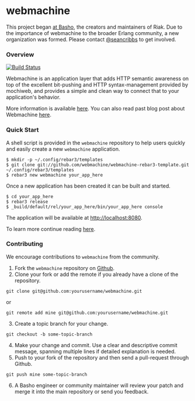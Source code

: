 webmachine
==========

This project began [at Basho](http://basho.com), the creators and maintainers of Riak. Due to the importance of webmachine to the broader Erlang community, a new organization was formed. Please contact [@seancribbs](http://github.com/seancribbs) to get involved.

### Overview

[![Build Status](https://travis-ci.org/webmachine/webmachine.svg?branch=develop)](https://travis-ci.org/webmachine/webmachine)

Webmachine is an application layer that adds HTTP semantic awareness
on top of the excellent bit-pushing and HTTP syntax-management
provided by mochiweb, and provides a simple and clean way to connect
that to your application's behavior.

More information is available [here](https://github.com/webmachine/webmachine/wiki). You can also read past blog post about Webmachine [here](http://basho.com/tag/webmachine/).

### Quick Start

A shell script is provided in the `webmachine` repository to help
users quickly and easily create a new `webmachine` application.

```
$ mkdir -p ~/.config/rebar3/templates
$ git clone git://github.com/webmachine/webmachine-rebar3-template.git ~/.config/rebar3/templates
$ rebar3 new webmachine your_app_here
```

Once a new application has been created it can be built and started.

```
$ cd your_app_here
$ rebar3 release
$ _build/default/rel/your_app_here/bin/your_app_here console
```

The application will be available at [http://localhost:8080](http://localhost:8080).

To learn more continue reading [here](https://github.com/webmachine/webmachine/wiki).

### Contributing

   We encourage contributions to `webmachine` from the community.

   1) Fork the `webmachine` repository on [Github](https://github.com/webmachine/webmachine).
   2) Clone your fork or add the remote if you already have a clone of
   the repository.

```
git clone git@github.com:yourusername/webmachine.git
```

or

```
git remote add mine git@github.com:yourusername/webmachine.git
```

   3) Create a topic branch for your change.

```
git checkout -b some-topic-branch
```

   4) Make your change and commit. Use a clear and descriptive commit
      message, spanning multiple lines if detailed explanation is
      needed.
   5) Push to your fork of the repository and then send a pull-request
      through Github.

```
git push mine some-topic-branch
```

   6) A Basho engineer or community maintainer will review your patch
      and merge it into the main repository or send you feedback.

